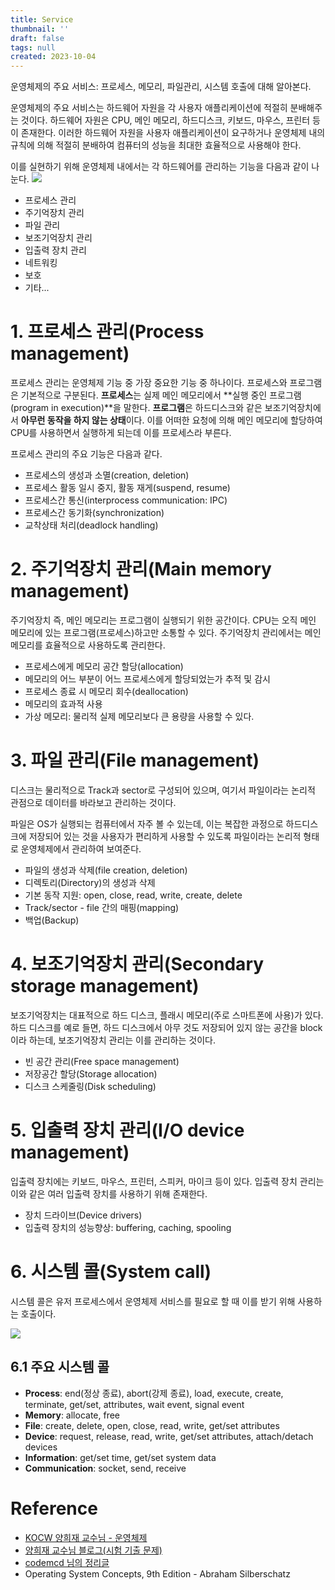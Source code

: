 ```yaml
---
title: Service
thumbnail: ''
draft: false
tags: null
created: 2023-10-04
---
```


운영체제의 주요 서비스: 프로세스, 메모리, 파일관리, 시스템 호출에 대해 알아본다.

운영체제의 주요 서비스는 하드웨어 자원을 각 사용자 애플리케이션에 적절히 분배해주는 것이다. 하드웨어 자원은 CPU, 메인 메모리, 하드디스크, 키보드, 마우스, 프린터 등이 존재한다. 이러한 하드웨어 자원을 사용자 애플리케이션이 요구하거나 운영체제 내의 규칙에 의해 적절히 분배하여 컴퓨터의 성능을 최대한 효율적으로 사용해야 한다.

이를 실현하기 위해 운영체제 내에서는 각 하드웨어를 관리하는 기능을 다음과 같이 나눈다.
![](os-service1.png)

* 프로세스 관리
* 주기억장치 관리
* 파일 관리
* 보조기억장치 관리
* 입출력 장치 관리
* 네트워킹
* 보호
* 기타...

# 1. 프로세스 관리(Process management)

프로세스 관리는 운영체제 기능 중 가장 중요한 기능 중 하나이다. 프로세스와 프로그램은 기본적으로 구분된다. **프로세스**는 실제 메인 메모리에서 \*\*실행 중인 프로그램(program in execution)\*\*을 말한다. **프로그램**은 하드디스크와 같은 보조기억장치에서 **아무런 동작을 하지 않는 상태**이다. 이를 어떠한 요청에 의해 메인 메모리에 할당하여 CPU를 사용하면서 실행하게 되는데 이를 프로세스라 부른다.

프로세스 관리의 주요 기능은 다음과 같다.

* 프로세스의 생성과 소멸(creation, deletion)
* 프로세스 활동 일시 중지, 활동 재게(suspend, resume)
* 프로세스간 통신(interprocess communication: IPC)
* 프로세스간 동기화(synchronization)
* 교착상태 처리(deadlock handling)

# 2. 주기억장치 관리(Main memory management)

주기억장치 즉, 메인 메모리는 프로그램이 실행되기 위한 공간이다. CPU는 오직 메인 메모리에 있는 프로그램(프로세스)하고만 소통할 수 있다. 주기억장치 관리에서는 메인 메모리를 효율적으로 사용하도록 관리한다.

* 프로세스에게 메모리 공간 할당(allocation)
* 메모리의 어느 부분이 어느 프로세스에게 할당되었는가 추적 및 감시
* 프로세스 종료 시 메모리 회수(deallocation)
* 메모리의 효과적 사용
* 가상 메모리: 물리적 실제 메모리보다 큰 용량을 사용할 수 있다.

# 3. 파일 관리(File management)

디스크는 물리적으로 Track과 sector로 구성되어 있으며, 여기서 파일이라는 논리적 관점으로 데이터를 바라보고 관리하는 것이다.

파일은 OS가 실행되는 컴퓨터에서 자주 볼 수 있는데, 이는 복잡한 과정으로 하드디스크에 저장되어 있는 것을 사용자가 편리하게 사용할 수 있도록 파일이라는 논리적 형태로 운영체제에서 관리하여 보여준다.

* 파일의 생성과 삭제(file creation, deletion)
* 디렉토리(Directory)의 생성과 삭제
* 기본 동작 지원: open, close, read, write, create, delete
* Track/sector - file 간의 매핑(mapping)
* 백업(Backup)

# 4. 보조기억장치 관리(Secondary storage management)

보조기억장치는 대표적으로 하드 디스크, 플래시 메모리(주로 스마트폰에 사용)가 있다. 하드 디스크를 예로 들면, 하드 디스크에서 아무 것도 저장되어 있지 않는 공간을 block이라 하는데, 보조기억장치 관리는 이를 관리하는 것이다.

* 빈 공간 관리(Free space management)
* 저장공간 할당(Storage allocation)
* 디스크 스케줄링(Disk scheduling)

# 5. 입출력 장치 관리(I/O device management)

입출력 장치에는 키보드, 마우스, 프린터, 스피커, 마이크 등이 있다. 입출력 장치 관리는 이와 같은 여러 입출력 장치를 사용하기 위해 존재한다.

* 장치 드라이브(Device drivers)
* 입출력 장치의 성능향상: buffering, caching, spooling

# 6. 시스템 콜(System call)

시스템 콜은 유저 프로세스에서 운영체제 서비스를 필요로 할 때 이를 받기 위해 사용하는 호출이다.

![](os-service2.png)

## 6.1 주요 시스템 콜

* **Process**: end(정상 종료), abort(강제 종료), load, execute, create, terminate, get/set, attributes, wait event, signal event
* **Memory**: allocate, free
* **File**: create, delete, open, close, read, write, get/set attributes
* **Device**: request, release, read, write, get/set attributes, attach/detach devices
* **Information**: get/set time, get/set system data
* **Communication**: socket, send, receive

# Reference

* [KOCW 양희재 교수님 - 운영체제](http://www.kocw.net/home/search/kemView.do?kemId=978503)
* [양희재 교수님 블로그(시험 기출 문제)](https://m.blog.naver.com/PostList.nhn?blogId=hjyang0&categoryNo=13)
* [codemcd 님의 정리글](https://velog.io/@codemcd/)
* Operating System Concepts, 9th Edition - Abraham Silberschatz
